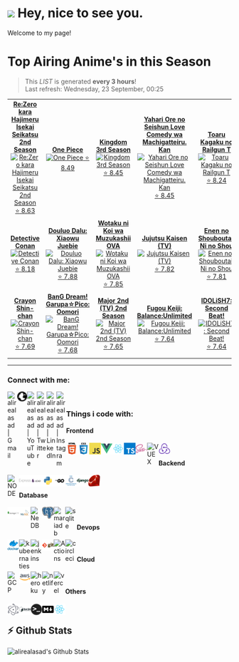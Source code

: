 <h1><img src="https://emojis.slackmojis.com/emojis/images/1531849430/4246/blob-sunglasses.gif?1531849430" width="30"/> Hey, nice to see you.</h1>


<p>Welcome to my page!</p>

# Top Airing Anime's in this Season
> This <i>LIST</i> is generated <b>every 3 hours</b>!</br>Last refresh: Wednesday, 23 September, 00:25<br /></p>

|   |   |   |   |  |
| :---:         |     :---:      |          :---: | :---:         |     :---:      |
|[**Re:Zero kara Hajimeru Isekai Seikatsu 2nd Season** ![Re:Zero kara Hajimeru Isekai Seikatsu 2nd Season](https:&#x2F;&#x2F;cdn.myanimelist.net&#x2F;images&#x2F;anime&#x2F;1444&#x2F;108005.jpg?s&#x3D;b998e66dcfad4bbd4510b9ece4c9eb99)  :star:  8.63 ](https:&#x2F;&#x2F;myanimelist.net&#x2F;anime&#x2F;39587&#x2F;Re_Zero_kara_Hajimeru_Isekai_Seikatsu_2nd_Season) |[**One Piece** ![One Piece](https:&#x2F;&#x2F;cdn.myanimelist.net&#x2F;images&#x2F;anime&#x2F;6&#x2F;73245.jpg?s&#x3D;f792b8c9e28534ae455d06b15e686a14)  :star:  8.49 ](https:&#x2F;&#x2F;myanimelist.net&#x2F;anime&#x2F;21&#x2F;One_Piece) |[**Kingdom 3rd Season** ![Kingdom 3rd Season](https:&#x2F;&#x2F;cdn.myanimelist.net&#x2F;images&#x2F;anime&#x2F;1247&#x2F;109332.jpg?s&#x3D;e09bd085da793c585de438c9a5f267f2)  :star:  8.45 ](https:&#x2F;&#x2F;myanimelist.net&#x2F;anime&#x2F;40682&#x2F;Kingdom_3rd_Season) |[**Yahari Ore no Seishun Love Comedy wa Machigatteiru. Kan** ![Yahari Ore no Seishun Love Comedy wa Machigatteiru. Kan](https:&#x2F;&#x2F;cdn.myanimelist.net&#x2F;images&#x2F;anime&#x2F;1958&#x2F;107912.jpg?s&#x3D;f81054ad8ef432d1211eccc1a89bb20c)  :star:  8.45 ](https:&#x2F;&#x2F;myanimelist.net&#x2F;anime&#x2F;39547&#x2F;Yahari_Ore_no_Seishun_Love_Comedy_wa_Machigatteiru_Kan) |[**Toaru Kagaku no Railgun T** ![Toaru Kagaku no Railgun T](https:&#x2F;&#x2F;cdn.myanimelist.net&#x2F;images&#x2F;anime&#x2F;1819&#x2F;103287.jpg?s&#x3D;ffef00570f2c563d58fcaf4f7d8b3ba5)  :star:  8.24 ](https:&#x2F;&#x2F;myanimelist.net&#x2F;anime&#x2F;38481&#x2F;Toaru_Kagaku_no_Railgun_T) |
|[**Detective Conan** ![Detective Conan](https:&#x2F;&#x2F;cdn.myanimelist.net&#x2F;images&#x2F;anime&#x2F;7&#x2F;75199.jpg?s&#x3D;529dd40c117676c23a713a83ffc0a87f)  :star:  8.18 ](https:&#x2F;&#x2F;myanimelist.net&#x2F;anime&#x2F;235&#x2F;Detective_Conan) |[**Douluo Dalu: Xiaowu Juebie** ![Douluo Dalu: Xiaowu Juebie](https:&#x2F;&#x2F;cdn.myanimelist.net&#x2F;images&#x2F;anime&#x2F;1188&#x2F;108563.jpg?s&#x3D;1aaa985a81b870f143ae4ac2aa80b154)  :star:  7.88 ](https:&#x2F;&#x2F;myanimelist.net&#x2F;anime&#x2F;42498&#x2F;Douluo_Dalu__Xiaowu_Juebie) |[**Wotaku ni Koi wa Muzukashii OVA** ![Wotaku ni Koi wa Muzukashii OVA](https:&#x2F;&#x2F;cdn.myanimelist.net&#x2F;images&#x2F;anime&#x2F;1506&#x2F;97024.jpg?s&#x3D;e9c1b5bf6bd82e20d11f7b243f4b8900)  :star:  7.85 ](https:&#x2F;&#x2F;myanimelist.net&#x2F;anime&#x2F;38349&#x2F;Wotaku_ni_Koi_wa_Muzukashii_OVA) |[**Jujutsu Kaisen (TV)** ![Jujutsu Kaisen (TV)](https:&#x2F;&#x2F;cdn.myanimelist.net&#x2F;images&#x2F;anime&#x2F;1171&#x2F;109222.jpg?s&#x3D;f5508bab9e7d610a28f12d1828a6ee79)  :star:  7.82 ](https:&#x2F;&#x2F;myanimelist.net&#x2F;anime&#x2F;40748&#x2F;Jujutsu_Kaisen_TV) |[**Enen no Shouboutai: Ni no Shou** ![Enen no Shouboutai: Ni no Shou](https:&#x2F;&#x2F;cdn.myanimelist.net&#x2F;images&#x2F;anime&#x2F;1673&#x2F;107657.jpg?s&#x3D;4acf01a0c3b27772cd47bc22f9ec46ef)  :star:  7.81 ](https:&#x2F;&#x2F;myanimelist.net&#x2F;anime&#x2F;40956&#x2F;Enen_no_Shouboutai__Ni_no_Shou) |
|[**Crayon Shin-chan** ![Crayon Shin-chan](https:&#x2F;&#x2F;cdn.myanimelist.net&#x2F;images&#x2F;anime&#x2F;10&#x2F;59897.jpg?s&#x3D;dcf5f566786bb2ee9b939a73322bcdfe)  :star:  7.69 ](https:&#x2F;&#x2F;myanimelist.net&#x2F;anime&#x2F;966&#x2F;Crayon_Shin-chan) |[**BanG Dream! Garupa☆Pico: Oomori** ![BanG Dream! Garupa☆Pico: Oomori](https:&#x2F;&#x2F;cdn.myanimelist.net&#x2F;images&#x2F;anime&#x2F;1047&#x2F;108094.jpg?s&#x3D;bd4e3156aff47d8a1efef1b9d31f7595)  :star:  7.68 ](https:&#x2F;&#x2F;myanimelist.net&#x2F;anime&#x2F;40854&#x2F;BanG_Dream_Garupa☆Pico__Oomori) |[**Major 2nd (TV) 2nd Season** ![Major 2nd (TV) 2nd Season](https:&#x2F;&#x2F;cdn.myanimelist.net&#x2F;images&#x2F;anime&#x2F;1025&#x2F;105319.jpg?s&#x3D;40337c0b23d46e94338eea165e45aa67)  :star:  7.65 ](https:&#x2F;&#x2F;myanimelist.net&#x2F;anime&#x2F;40504&#x2F;Major_2nd_TV_2nd_Season) |[**Fugou Keiji: Balance:Unlimited** ![Fugou Keiji: Balance:Unlimited](https:&#x2F;&#x2F;cdn.myanimelist.net&#x2F;images&#x2F;anime&#x2F;1066&#x2F;106556.jpg?s&#x3D;9c6823f05d04b45b84f33b762427d084)  :star:  7.64 ](https:&#x2F;&#x2F;myanimelist.net&#x2F;anime&#x2F;41120&#x2F;Fugou_Keiji__Balance_Unlimited) |[**IDOLiSH7: Second Beat!** ![IDOLiSH7: Second Beat!](https:&#x2F;&#x2F;cdn.myanimelist.net&#x2F;images&#x2F;anime&#x2F;1962&#x2F;106361.jpg?s&#x3D;72c260376006e892ba8e59e478be336d)  :star:  7.64 ](https:&#x2F;&#x2F;myanimelist.net&#x2F;anime&#x2F;37962&#x2F;IDOLiSH7__Second_Beat) |



---
### Connect with me:

[<img align="left" alt="alirealasad | Gmail" width="22px" src="https://cdn.jsdelivr.net/npm/simple-icons@v3/icons/gmail.svg" />][email]
[<img align="left" alt="asadali.netlify.app" width="22px" src="https://raw.githubusercontent.com/iconic/open-iconic/master/svg/globe.svg" />][website]
[<img align="left" alt="alirealasad | YouTube" width="22px" src="https://cdn.jsdelivr.net/npm/simple-icons@v3/icons/youtube.svg" />][youtube]
[<img align="left" alt="alirealasad | Twitter" width="22px" src="https://cdn.jsdelivr.net/npm/simple-icons@v3/icons/twitter.svg" />][twitter]
[<img align="left" alt="alirealasad | LinkedIn" width="22px" src="https://cdn.jsdelivr.net/npm/simple-icons@v3/icons/linkedin.svg" />][linkedin]
[<img align="left" alt="alirealasad | Instagram" width="22px" src="https://cdn.jsdelivr.net/npm/simple-icons@v3/icons/instagram.svg" />][instagram]

<br />

### Things i code with:
#### Frontend

[<img align="left" alt="HTML5" width="26px" src="https://raw.githubusercontent.com/github/explore/80688e429a7d4ef2fca1e82350fe8e3517d3494d/topics/html/html.png" />][htmlplaylist]
[<img align="left" alt="CSS3" width="26px" src="https://raw.githubusercontent.com/github/explore/80688e429a7d4ef2fca1e82350fe8e3517d3494d/topics/css/css.png" />][cssplaylist]
[<img align="left" alt="Javascript" width="26px" src="https://raw.githubusercontent.com/github/explore/80688e429a7d4ef2fca1e82350fe8e3517d3494d/topics/javascript/javascript.png" />][jsplaylist]
[<img align="left" alt="VUE" width="26px" src="https://raw.githubusercontent.com/github/explore/80688e429a7d4ef2fca1e82350fe8e3517d3494d/topics/vue/vue.png" />](https://vuejs.org/)
[<img align="left" alt="REACT" width="26px" src="https://raw.githubusercontent.com/github/explore/80688e429a7d4ef2fca1e82350fe8e3517d3494d/topics/react/react.png" />](https://reactjs.org/)
[<img align="left" alt="typescript" width="26px" src="https://raw.githubusercontent.com/github/explore/80688e429a7d4ef2fca1e82350fe8e3517d3494d/topics/typescript/typescript.png" />](https://www.typescriptlang.org/)
[<img align="left" alt="SCSS" width="26px" src="https://raw.githubusercontent.com/github/explore/80688e429a7d4ef2fca1e82350fe8e3517d3494d/topics/sass/sass.png" />](https://sass-lang.com/)
[<img align="left" alt="VUEX" width="26px" src="https://user-images.githubusercontent.com/7110136/29002857-9e802f08-7ab4-11e7-9c31-604b5d0d0c19.png" />](https://vuex.vuejs.org/)
[<img align="left" alt="REDUX" width="26px" src="https://raw.githubusercontent.com/github/explore/80688e429a7d4ef2fca1e82350fe8e3517d3494d/topics/redux/redux.png" />](https://redux.js.org/)
<br />

#### Backend

[<img align="left" alt="NODE" width="26px" src="https://avatars3.githubusercontent.com/u/9950313?s=200&v=4" />](https://nodejs.org/en/)
[<img align="left" alt="express" width="26px" src="https://raw.githubusercontent.com/github/explore/80688e429a7d4ef2fca1e82350fe8e3517d3494d/topics/express/express.png" />](https://www.express.com/)
[<img align="left" alt="elixir" width="26px" src="https://raw.githubusercontent.com/github/explore/d106aa3f6fa091ab80ab5c8cf0d931baff3caaea/topics/elixir/elixir.png" />](https://elixir-lang.org/getting-started/introduction.html)
[<img align="left" alt="python" width="26px" src="https://raw.githubusercontent.com/github/explore/80688e429a7d4ef2fca1e82350fe8e3517d3494d/topics/python/python.png" />](https://www.python.org/)
[<img align="left" alt="GO" width="26px" src="https://raw.githubusercontent.com/github/explore/80688e429a7d4ef2fca1e82350fe8e3517d3494d/topics/go/go.png" />](https://golang.org/)
[<img align="left" alt="C" width="26px" src="https://raw.githubusercontent.com/github/explore/80688e429a7d4ef2fca1e82350fe8e3517d3494d/topics/c/c.png" />](https://www.cprogramming.com/)
[<img align="left" alt="django" width="26px" src="https://raw.githubusercontent.com/github/explore/80688e429a7d4ef2fca1e82350fe8e3517d3494d/topics/django/django.png" />](https://www.djangoproject.com/)
[<img align="left" alt="ruby" width="26px" src="https://raw.githubusercontent.com/github/explore/80688e429a7d4ef2fca1e82350fe8e3517d3494d/topics/ruby/ruby.png" />](https://www.ruby-lang.org/en/)
<br />

#### Database

[<img align="left" alt="mongodb" width="26px" src="https://raw.githubusercontent.com/github/explore/80688e429a7d4ef2fca1e82350fe8e3517d3494d/topics/mongodb/mongodb.png" />](https://www.mongodb.com/)
[<img align="left" alt="mysql" width="26px" src="https://raw.githubusercontent.com/github/explore/80688e429a7d4ef2fca1e82350fe8e3517d3494d/topics/mysql/mysql.png" />](https://www.mysql.com/)
[<img align="left" alt="NeDB" width="26px" src="https://camo.githubusercontent.com/bed5a99a9fe4e543269919d65aea0910cc73ccad/687474703a2f2f692e696d6775722e636f6d2f394f31784846622e706e67" />](https://dbdb.io/db/nedb)
[<img align="left" alt="postgresql" width="26px" src="https://raw.githubusercontent.com/github/explore/80688e429a7d4ef2fca1e82350fe8e3517d3494d/topics/postgresql/postgresql.png" />](https://www.postgresql.org/)
[<img align="left" alt="mariadb" width="26px" src="https://avatars0.githubusercontent.com/u/4739304?s=200&v=4" />](https://mariadb.org/)
[<img align="left" alt="sqlite" width="26px" src="https://www.sqlite.org/images/sqlite370_banner.gif" />](https://www.sqlite.org/index.html)
<br />

#### Devops

[<img align="left" alt="docker" width="26px" src="https://raw.githubusercontent.com/github/explore/80688e429a7d4ef2fca1e82350fe8e3517d3494d/topics/docker/docker.png" />](https://www.docker.com/)
[<img align="left" alt="kubernaties" width="26px" src="https://avatars3.githubusercontent.com/u/13629408?s=200&v=4" />](https://kubernetes.io/)
[<img align="left" alt="jenkins" width="26px" src="https://jenkins.io/sites/default/files/jenkins_logo.png" />](https://www.jenkins.io/)
[<img align="left" alt="git" width="26px" src="https://raw.githubusercontent.com/github/explore/80688e429a7d4ef2fca1e82350fe8e3517d3494d/topics/git/git.png" />][gitplaylist]
[<img align="left" alt="Actions" width="26px" src="https://avatars0.githubusercontent.com/u/44036562?s=200&v=4" />](https://github.com/features/actions)
[<img align="left" alt="circleci" width="26px" src="https://avatars2.githubusercontent.com/u/1231870?s=200&v=4" />](https://circleci.com/)
<br />

#### Cloud

[<img align="left" alt="GCP" width="26px" src="https://avatars0.githubusercontent.com/u/2810941?s=200&v=4" />](https://cloud.google.com/)
[<img align="left" alt="AWS" width="26px" src="https://raw.githubusercontent.com/github/explore/fbceb94436312b6dacde68d122a5b9c7d11f9524/topics/aws/aws.png" />](https://aws.amazon.com/)
[<img align="left" alt="heroku" width="26px" src="https://avatars3.githubusercontent.com/u/23211?s=200&v=4" />](http://www.heroku.com/)
[<img align="left" alt="netlify" width="26px" src="https://avatars0.githubusercontent.com/u/7892489?s=200&v=4" />](https://www.netlify.com/)
[<img align="left" alt="vercel" width="26px" src="https://avatars1.githubusercontent.com/u/14985020?s=200&v=4" />](https://vercel.com/)
<br />

#### Others

[<img align="left" alt="electron" width="26px" src="https://raw.githubusercontent.com/github/explore/80688e429a7d4ef2fca1e82350fe8e3517d3494d/topics/electron/electron.png" />](https://www.electronjs.org/)
[<img align="left" alt="bash" width="26px" src="https://raw.githubusercontent.com/github/explore/80688e429a7d4ef2fca1e82350fe8e3517d3494d/topics/bash/bash.png" />](https://www.youtube.com/channel/UC39bf-FZ8f4Om1TJKYY9klQ?view_as=subscriber)
[<img align="left" alt="terminal" width="26px" src="https://raw.githubusercontent.com/github/explore/80688e429a7d4ef2fca1e82350fe8e3517d3494d/topics/terminal/terminal.png" />](https://www.youtube.com/channel/UC39bf-FZ8f4Om1TJKYY9klQ?view_as=subscriber)
[<img align="left" alt="markdown" width="26px" src="https://raw.githubusercontent.com/github/explore/80688e429a7d4ef2fca1e82350fe8e3517d3494d/topics/markdown/markdown.png" />](https://www.youtube.com/channel/UC39bf-FZ8f4Om1TJKYY9klQ?view_as=subscriber)
[<img align="left" alt="react-native" width="26px" src="https://raw.githubusercontent.com/github/explore/80688e429a7d4ef2fca1e82350fe8e3517d3494d/topics/react-native/react-native.png" />](https://reactnative.dev/)
<br />

## :zap: Github Stats
<img align="left" alt="alirealasad's Github Stats" src="https://github-readme-stats.codestackr.vercel.app/api?username=alirealasad&show_icons=true&hide_border=true" />

[email]: mailto:alirealasad@gmail.com
[website]: https://asadali.netlify.app/
[twitter]: https://twitter.com/alirealasad
[youtube]: https://youtube.com/codingwithasad
[instagram]: https://instagram.com/alirealasad
[linkedin]: https://linkedin.com/in/alirealasad
[htmlplaylist]: https://www.youtube.com/watch?v=aXIvcQZnR54&list=PL1QSoy44luSTuHIj1BkuMDM8Q2Wdn7Suh
[cssplaylist]: https://www.youtube.com/watch?v=N9E62IZUozc&list=PL1QSoy44luSSuWfX_ythMGGBag-WtgDFc
[jsplaylist]: https://www.youtube.com/watch?v=JOj8tmvMnDU&list=PL1QSoy44luSRsNLpOX_jiERHTvyDGnMud
[gitplaylist]: https://www.youtube.com/watch?v=YErjziccNg4&list=PL1QSoy44luST0ZQxRwq98e0y4mMw3mr6C
